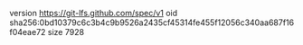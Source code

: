 version https://git-lfs.github.com/spec/v1
oid sha256:0bd10379c6c3b4c9b9526a2435cf45314fe455f12056c340aa687f16f04eae72
size 7928
